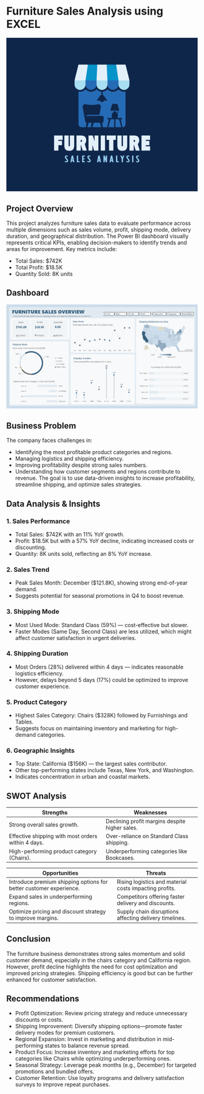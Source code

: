 # Furniture Sales Analysis using EXCEL
![FSLOGO](https://github.com/KumarBoste/Furniture_Sales_Analysis/blob/main/Furniture%20Sales%20LOGO.png)

## Project Overview
This project analyzes furniture sales data to evaluate performance across multiple dimensions such as sales volume, profit, shipping mode, delivery duration, and geographical distribution. The Power BI dashboard visually represents critical KPIs, enabling decision-makers to identify trends and areas for improvement.
Key metrics include:
- Total Sales: $742K
- Total Profit: $18.5K
- Quantity Sold: 8K units

## Dashboard
![DASHBOARD](https://github.com/KumarBoste/Furniture_Sales_Analysis/blob/main/Excel%20Dashboard/Furniture%20Sales%20Dashboard.png)

## Business Problem
The company faces challenges in:
- Identifying the most profitable product categories and regions.
- Managing logistics and shipping efficiency.
- Improving profitability despite strong sales numbers.
- Understanding how customer segments and regions contribute to revenue.
The goal is to use data-driven insights to increase profitability, streamline shipping, and optimize sales strategies.

## Data Analysis & Insights
### 1. Sales Performance
- Total Sales: $742K with  an 11% YoY growth.
- Profit: $18.5K but with a 57% YoY decline, indicating increased costs or discounting.
- Quantity: 8K units sold, reflecting an 8% YoY increase.

### 2. Sales Trend
- Peak Sales Month: December ($121.8K), showing strong end-of-year demand.
- Suggests potential for seasonal promotions in Q4 to boost revenue.

### 3. Shipping Mode
- Most Used Mode: Standard Class (59%) — cost-effective but slower.
- Faster Modes (Same Day, Second Class) are less utilized, which might affect customer satisfaction in urgent deliveries.

### 4. Shipping Duration
- Most Orders (28%) delivered within 4 days — indicates reasonable logistics efficiency.
- However, delays beyond 5 days (17%) could be optimized to improve customer experience.

### 5. Product Category
- Highest Sales Category: Chairs ($328K) followed by Furnishings and Tables.
- Suggests focus on maintaining inventory and marketing for high-demand categories.

### 6. Geographic Insights
- Top State: California ($156K) — the largest sales contributor.
- Other top-performing states include Texas, New York, and Washington.
- Indicates concentration in urban and coastal markets.

## SWOT Analysis
| Strengths |	Weaknesses |
|-----------|------------|
|Strong overall sales growth.|Declining profit margins despite higher sales.|
|Effective shipping with most orders within 4 days.|Over-reliance on Standard Class shipping.|
|High-performing product category (Chairs).|Underperforming categories like Bookcases.|

| Opportunities |	Threats |
|---------------|---------|
|Introduce premium shipping options for better customer experience.|Rising logistics and material costs impacting profits.|
|Expand sales in underperforming regions.|Competitors offering faster delivery and discounts.|
|Optimize pricing and discount strategy to improve margins.|Supply chain disruptions affecting delivery timelines.|

## Conclusion
The furniture business demonstrates strong sales momentum and solid customer demand, especially in the chairs category and California region. However, profit decline highlights the need for cost optimization and improved pricing strategies. Shipping efficiency is good but can be further enhanced for customer satisfaction.

## Recommendations
- Profit Optimization: Review pricing strategy and reduce unnecessary discounts or costs.
- Shipping Improvement: Diversify shipping options—promote faster delivery modes for premium customers.
- Regional Expansion: Invest in marketing and distribution in mid-performing states to balance revenue spread.
- Product Focus: Increase inventory and marketing efforts for top categories like Chairs while optimizing underperforming ones.
- Seasonal Strategy: Leverage peak months (e.g., December) for targeted promotions and bundled offers.
- Customer Retention: Use loyalty programs and delivery satisfaction surveys to improve repeat purchases.
